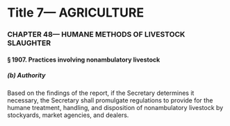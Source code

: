 
# Title 7— AGRICULTURE
### CHAPTER 48— HUMANE METHODS OF LIVESTOCK SLAUGHTER
#### § 1907. Practices involving nonambulatory livestock
##### (b) Authority

Based on the findings of the report, if the Secretary determines it necessary, the Secretary shall promulgate regulations to provide for the humane treatment, handling, and disposition of nonambulatory livestock by stockyards, market agencies, and dealers.
